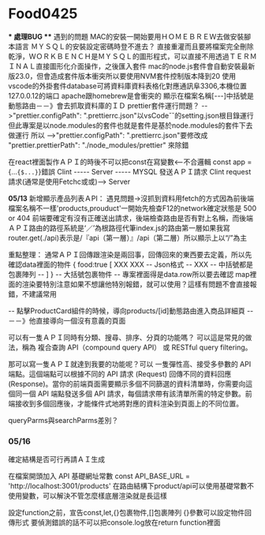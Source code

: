 # Food0425

**\* 處理BUG \*\***
遇到的問題
MAC的安裝一開始要用ＨＯＭＥＢＲＥＷ去做安裝腳本語言
ＭＹＳＱＬ的安裝設定密碼時登不進去？
直接重灌而且要將檔案完全刪除乾淨，ＷＯＲＫＢＥＮＣＨ是ＭＹＳＱＬ的圖形程式，可以直接不用透過ＴＥＲＭＩＮＡＬ直接圖形化介面操作，之後匯入套件
mac的node.js套件會自動安裝最新版23.0，但會造成套件版本衝突所以要使用NVM套件控制版本降到20
使用vscode的外掛套件database可將資料庫資料表格化對應通訊阜3306,本機位置127.0.0.12的端口
apache跟homebrew是會衝突的
顯示在檔案名稱[---]中括號是動態路由－－》會去抓取資料庫的ＩＤ
prettier套件運行問題？
-->"prettier.configPath": ".prettierrc.json"以vsCodeˇˇ的setting.json根目錄運行
但此專案是以node.modules的套件也就是套件是基於node.modules的套件下去做運行
所以
-->"prettier.configPath": ".prettierrc.json"要修改成
"prettier.prettierPath": "./node_modules/prettier" 來除錯

在react裡面製作ＡＰＩ的時後不可以把const在寫變數<--不合邏輯
const app ={...`{$...}`}錯誤
Clint ----- Server ----- MYSQL 發送ＡＰＩ請求
Clint request請求(通常是使用Fetchc或或)--> Server

**05/13**
新增顯示產品列表ＡPI：
遇見問題->沒抓到資料用fetch的方式因為前後端檔案名稱不一樣'products,prouduct'一開始先檢查F12的network確定狀態是 500 or 404 前端要確定有沒有正確送出請求，後端檢查路由是否有對上名稱，而後端ＡＰＩ路由的路徑系統是‘／’為根路徑代筆index.js的路由第一層如果我寫router.get(./api)表示是/『api（第一層）』/api（第二層）所以顯示上以“/”為主

重點整理：
通常ＡＰＩ回傳跟渲染是兩回事，回傳回來的東西要去定義，所以先確認data裡面的物件
{
food:true
[
XXX
XXX -- Json格式 --
XXX -- 中括號都是包裹陣列 --
]
}
-- 大括號包裹物件 --
專案裡面得是data.row所以要去確認
map裡面的渲染要特別注意如果不想讓他特別報錯，就可以使用？這樣有問題不會直接報錯，不建議常用

-- 點擊ProductCard組件的時候，導向products/[id]動態路由進入商品詳細頁 --
－－》他直接導向一個沒有意義的頁面

可以有一隻ＡＰＩ同時有分類、搜尋、排序、分頁的功能嗎？
可以這是常見的做法，稱為 複合查詢 API（compound query API） 或 RESTful query filtering。

那可以寫一隻ＡＰＩ就達到我要的功能呢？可以
一隻彈性高、接受多參數的 API 端點。這個端點可以根據不同的 API 請求 (Request) 回傳不同的資料回應 (Response)。當你的前端頁面需要顯示多個不同篩選的資料清單時，你需要向這個同一個 API 端點發送多個 API 請求，每個請求帶有該清單所需的特定參數。前端接收到多個回應後，才能條件式地將對應的資料渲染到頁面上的不同位置。

queryParms與searchParms差別？

### 05/16
確定結構是否可行再請ＡＩ生成

在檔案開頭加入 API 基礎網址常數
const API_BASE_URL = 'http://localhost:3001/products'
在路由結構下product/api可以使用基礎常數不使用變數，可以解決不管怎麼樣底層渲染就是長這樣

設定function之前，宣告const,let,{}包裹物件,[]包裹陣列
{}參數可以設定物件回傳形式
要偵測錯誤的話不可以把console.log放在return function裡面